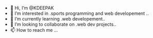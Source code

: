- 👋 Hi, I’m @KDEEPAK
- 👀 I’m interested in .sports programming and web developement ..
- 🌱 I’m currently learning .web developement..
- 💞️ I’m looking to collaborate on .web dev projects..
- 📫 How to reach me ...

<!---
KNIghtNeon/KNIghtNeon is a ✨ special ✨ repository because its `README.md` (this file) appears on your GitHub profile.
You can click the Preview link to take a look at your changes.
--->
